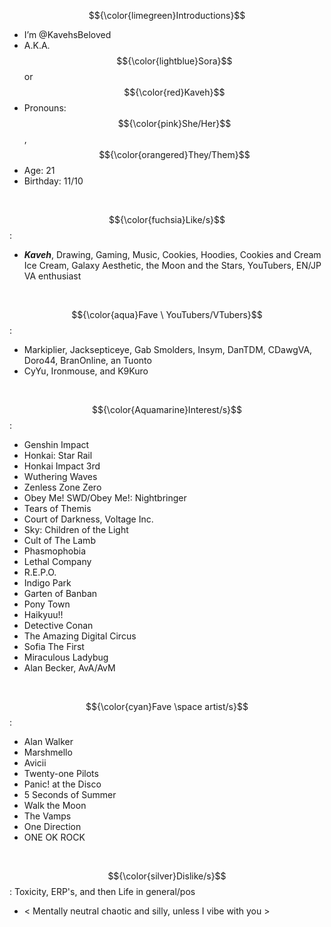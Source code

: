 $${\color{limegreen}Introductions}$$

- I’m @KavehsBeloved
- A.K.A. $${\color{lightblue}Sora}$$ or $${\color{red}Kaveh}$$
- Pronouns: $${\color{pink}She/Her}$$, $${\color{orangered}They/Them}$$
- Age: 21
- Birthday: 11/10
 <br/>
 
$${\color{fuchsia}Like/s}$$:
- ***Kaveh***, Drawing, Gaming, Music, Cookies, Hoodies, Cookies and Cream Ice Cream, Galaxy Aesthetic, the Moon and the Stars, YouTubers, EN/JP VA enthusiast
<br/>

$${\color{aqua}Fave \ YouTubers/VTubers}$$:
- Markiplier, Jacksepticeye, Gab Smolders, Insym, DanTDM, CDawgVA, Doro44, BranOnline, an Tuonto
- CyYu, Ironmouse, and K9Kuro
<br/>

$${\color{Aquamarine}Interest/s}$$:

-  Genshin Impact
-  Honkai: Star Rail
-  Honkai Impact 3rd 
-  Wuthering Waves 
-  Zenless Zone Zero
-  Obey Me! SWD/Obey Me!: Nightbringer
-  Tears of Themis
-  Court of Darkness, Voltage Inc.
-  Sky: Children of the Light 
-  Cult of The Lamb
-  Phasmophobia
-  Lethal Company
-  R.E.P.O.
-  Indigo Park
-  Garten of Banban
-  Pony Town
-  Haikyuu!!
-  Detective Conan
-  The Amazing Digital Circus
- Sofia The First
- Miraculous Ladybug
- Alan Becker, AvA/AvM
<br/>

$${\color{cyan}Fave \space artist/s}$$:
- Alan Walker
- Marshmello
- Avicii
- Twenty-one Pilots
- Panic! at the Disco
- 5 Seconds of Summer
- Walk the Moon
- The Vamps
- One Direction
- ONE OK ROCK

<br/>

 
$${\color{silver}Dislike/s}$$: 
Toxicity, ERP's, and then Life in general/pos
<br/>

- < Mentally neutral chaotic and silly, unless I vibe with you >

<!---
KavehsBeloved/KavehsBeloved is a ✨ special ✨ repository because its `README.md` (this file) appears on your GitHub profile.
You can click the Preview link to take a look at your changes.
--->
